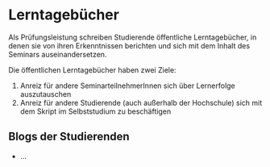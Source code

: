 # Lerntagebücher

Als Prüfungsleistung schreiben Studierende öffentliche Lerntagebücher, in denen sie von ihren Erkenntnissen berichten und sich mit dem Inhalt des Seminars auseinandersetzen.

Die öffentlichen Lerntagebücher haben zwei Ziele:

1. Anreiz für andere SeminarteilnehmerInnen sich über Lernerfolge auszutauschen
2. Anreiz für andere Studierende \(auch außerhalb der Hochschule\) sich mit dem Skript im Selbststudium zu beschäftigen

## Blogs der Studierenden

* ...



